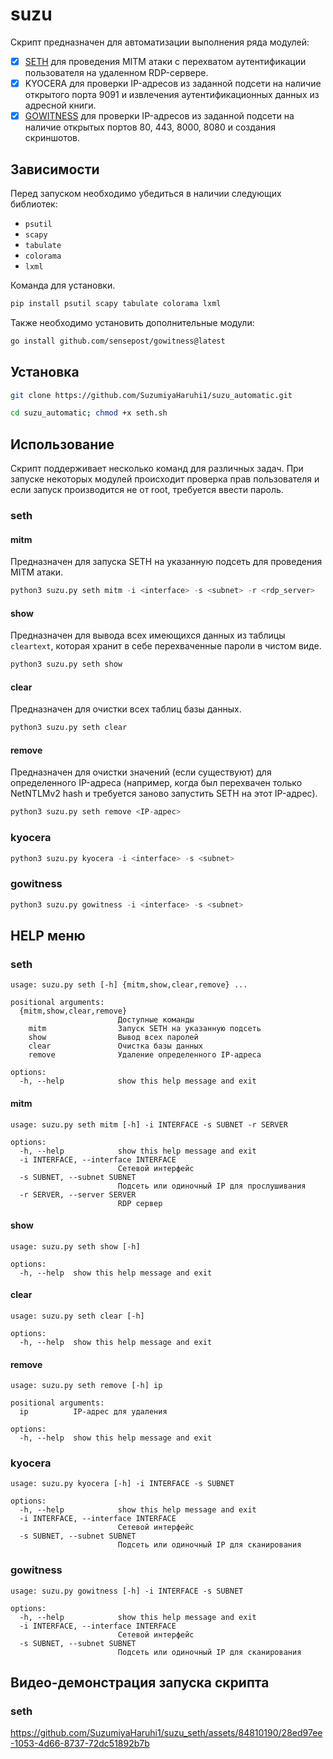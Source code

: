 # suzu
Скрипт предназначен для автоматизации выполнения ряда модулей:
- [x]  [SETH](https://github.com/SySS-Research/Seth) для проведения MITM атаки с перехватом аутентификации пользователя на удаленном RDP-сервере.
- [x]  KYOCERA для проверки IP-адресов из заданной подсети на наличие открытого порта 9091 и извлечения аутентификационных данных из адресной книги.
- [x]  [GOWITNESS](https://github.com/sensepost/gowitness?tab=readme-ov-file) для проверки IP-адресов из заданной подсети на наличие открытых портов 80, 443, 8000, 8080 и создания скриншотов.
## Зависимости
Перед запуском необходимо убедиться в наличии следующих библиотек:
- `psutil`
- `scapy`
- `tabulate`
- `colorama`
- `lxml`

Команда для установки.
```python
pip install psutil scapy tabulate colorama lxml
```
Также необходимо установить дополнительные модули:
```bash
go install github.com/sensepost/gowitness@latest
```
## Установка
```bash
git clone https://github.com/SuzumiyaHaruhi1/suzu_automatic.git
```
```bash
cd suzu_automatic; chmod +x seth.sh
```
## Использование
Скрипт поддерживает несколько команд для различных задач. При запуске некоторых модулей происходит проверка прав пользователя и если запуск производится не от root, требуется ввести пароль.
### seth
#### mitm
Предназначен для запуска SETH на указанную подсеть для проведения MITM атаки.
```python
python3 suzu.py seth mitm -i <interface> -s <subnet> -r <rdp_server>
```
#### show
Предназначен для вывода всех имеющихся данных из таблицы `cleartext`, которая хранит в себе перехваченные пароли в чистом виде.
```python
python3 suzu.py seth show
```
#### clear
Предназначен для очистки всех таблиц базы данных.
```python
python3 suzu.py seth clear
```
#### remove
Предназначен для очистки значений (если существуют) для определенного IP-адреса (например, когда был перехвачен только NetNTLMv2 hash и требуется заново запустить SETH на этот IP-адрес).
```python
python3 suzu.py seth remove <IP-адрес>
```
### kyocera
```python
python3 suzu.py kyocera -i <interface> -s <subnet>
```
### gowitness
```python
python3 suzu.py gowitness -i <interface> -s <subnet>
```
## HELP меню
### seth
```
usage: suzu.py seth [-h] {mitm,show,clear,remove} ...

positional arguments:
  {mitm,show,clear,remove}
                        Доступные команды
    mitm                Запуск SETH на указанную подсеть
    show                Вывод всех паролей
    clear               Очистка базы данных
    remove              Удаление определенного IP-адреса

options:
  -h, --help            show this help message and exit
```
#### mitm
```
usage: suzu.py seth mitm [-h] -i INTERFACE -s SUBNET -r SERVER

options:
  -h, --help            show this help message and exit
  -i INTERFACE, --interface INTERFACE
                        Сетевой интерфейс
  -s SUBNET, --subnet SUBNET
                        Подсеть или одиночный IP для прослушивания
  -r SERVER, --server SERVER
                        RDP сервер
```
#### show
```
usage: suzu.py seth show [-h]

options:
  -h, --help  show this help message and exit
```
#### clear
```
usage: suzu.py seth clear [-h]

options:
  -h, --help  show this help message and exit
```
#### remove
```
usage: suzu.py seth remove [-h] ip

positional arguments:
  ip          IP-адрес для удаления

options:
  -h, --help  show this help message and exit
```
### kyocera
```
usage: suzu.py kyocera [-h] -i INTERFACE -s SUBNET

options:
  -h, --help            show this help message and exit
  -i INTERFACE, --interface INTERFACE
                        Сетевой интерфейс
  -s SUBNET, --subnet SUBNET
                        Подсеть или одиночный IP для сканирования
```
### gowitness
```
usage: suzu.py gowitness [-h] -i INTERFACE -s SUBNET

options:
  -h, --help            show this help message and exit
  -i INTERFACE, --interface INTERFACE
                        Сетевой интерфейс
  -s SUBNET, --subnet SUBNET
                        Подсеть или одиночный IP для сканирования
```
## Видео-демонстрация запуска скрипта
### seth
https://github.com/SuzumiyaHaruhi1/suzu_seth/assets/84810190/28ed97ee-1053-4d66-8737-72dc51892b7b
